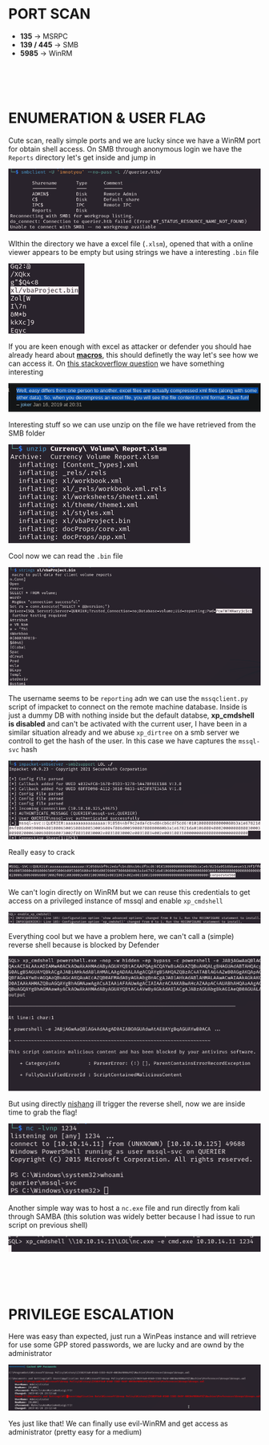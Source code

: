 # PORT SCAN
* **135** &#8594; MSRPC
* **139 / 445** &#8594; SMB
* **5985** &#8594; WinRM

<br><br><br>

# ENUMERATION & USER FLAG
Cute scan, really simple ports and we are lucky since we have a WinRM port for obtain shell access. On SMB through anonymous login we have the `Reports` directory let's get inside and jump in

![b3e041e189883ac2cc3ba0abc77e8933.png](img/b3e041e189883ac2cc3ba0abc77e8933.png)

WIthin the directory we have a excel file (`.xlsm`), opened that with a online viewer appears to be empty but using strings we have a interesting `.bin` file 

![e38f6a46c1e57a58c88b76c938bff4fb.png](img/e38f6a46c1e57a58c88b76c938bff4fb.png)

If you are keen enough with excel as attacker or defender you should hae already heard about **<u>macros</u>**, this should definetly the way let's see how we can access it. On [this stackoverflow question](https://unix.stackexchange.com/questions/494917/view-excel-files-in-linux-command-line-without-installing-any-packages) we have something interesting 

![cb038b4890009a903cdd9ecd8d091f18.png](img/cb038b4890009a903cdd9ecd8d091f18.png)

Interesting stuff so we can use unzip on the file we have retrieved from the SMB folder

![ec54570c89b195d33080f0a3256f8241.png](img/ec54570c89b195d33080f0a3256f8241.png)

Cool now we can read the `.bin` file

![982d2c4f25a74ef8f656e42f6bb771d9.png](img/982d2c4f25a74ef8f656e42f6bb771d9.png)

The username seems to be `reporting` adn we can use the `mssqclient.py` script of impacket to connect on the remote machine database. Inside is just a dummy DB with nothing inside but the default databse, **xp_cmdshell is disabled** and can't be activated with the current user, I have been in a similar situation already and we abuse `xp_dirtree` on a smb server we controll to get the hash of the user. In this case we have captures the `mssql-svc` hash

![1a7338b430ce2f4b205ce24e4ef74a06.png](img/1a7338b430ce2f4b205ce24e4ef74a06.png)

Really easy to crack

![eb79660967a511adc179222b179cf87f.png](img/eb79660967a511adc179222b179cf87f.png)

We can't login directly on WinRM but we can reuse this credentials to get access on a privileged instance of mssql and enable `xp_cmdshell`

![5b8f778c7557af71349a1bd45a9b44c6.png](img/5b8f778c7557af71349a1bd45a9b44c6.png)

Everything cool but we have a problem here, we can't call a (simple) reverse shell because is blocked by Defender

![a9c62e8f7d060a160f57929650242ea2.png](img/a9c62e8f7d060a160f57929650242ea2.png)

But using directly [nishang](https://github.com/samratashok/nishang) ill trigger the reverse shell, now we are inside time to grab the flag!

![3cea1627b529fa5bc3aa87dfc9737a60.png](img/3cea1627b529fa5bc3aa87dfc9737a60.png)

Another simple way was to host a `nc.exe` file and run directly from kali through SAMBA (this solution was widely better because I had issue to run script on previous shell)

![b352088e1883d90c77ff09e6430031b4.png](img/b352088e1883d90c77ff09e6430031b4.png)



<br><br><br>

# PRIVILEGE ESCALATION

Here was easy than expected, just run a WinPeas instance and will retrieve for use some GPP stored passwords, we are lucky and are ownd by the administrator

![6699904ec6c263bcad47daded33b7372.png](img/6699904ec6c263bcad47daded33b7372.png)

Yes just like that! We can finally use evil-WinRM and get access as administrator (pretty easy for a medium)
